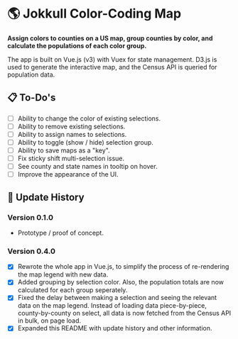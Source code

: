 :earth_americas: Jokkull Color-Coding Map
========================

**Assign colors to counties on a US map, group counties by color, and calculate the populations of each color group.**

The app is built on Vue.js (v3) with Vuex for state management. D3.js is used to generate the interactive map, and the Census API is queried for population data.

## :clipboard: To-Do's

* [ ] Ability to change the color of existing selections.
* [ ] Ability to remove existing selections.
* [ ] Ability to assign names to selections.
* [ ] Ability to toggle (show / hide) selection group.
* [ ] Ability to save maps as a "key".
* [ ] Fix sticky shift multi-selection issue.
* [ ] See county and state names in tooltip on hover.
* [ ] Improve the appearance of the UI.

## :date: Update History

### Version 0.1.0

* Prototype / proof of concept.

### Version 0.4.0

* [x] Rewrote the whole app in Vue.js, to simplify the process of re-rendering the map legend with new data.
* [x] Added grouping by selection color. Also, the population totals are now calculated for each group seperately.
* [x] Fixed the delay between making a selection and seeing the relevant data on the map legend. Instead of loading data piece-by-piece, county-by-county on select, all data is now fetched from the Census API in bulk, on page load.
* [x] Expanded this README with update history and other information.